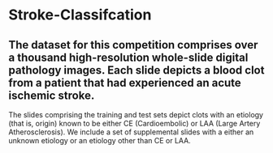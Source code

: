 # Stroke-Classifcation
## The dataset for this competition comprises over a thousand high-resolution whole-slide digital pathology images. Each slide depicts a blood clot from a patient that had experienced an  acute ischemic stroke.

The slides comprising the training and test sets depict clots with an etiology (that is, origin) known to be either CE (Cardioembolic) or LAA (Large Artery Atherosclerosis). We include a set of supplemental slides with a either an unknown etiology or an etiology other than CE or LAA.
